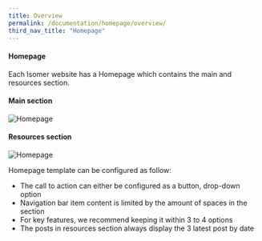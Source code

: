 ```yaml
---
title: Overview
permalink: /documentation/homepage/overview/
third_nav_title: "Homepage"
---
```

#### **Homepage**
Each Isomer website has a Homepage which contains the main and resources section.

#### Main section
![Homepage](/images/resources/homepage.PNG)

#### Resources section
![Homepage](/images/resources/homepage-resources-section.PNG)

Homepage template can be configured as follow:
- The call to action can either be configured as a button, drop-down option
- Navigation bar item content is limited by the amount of spaces in the section
- For key features, we recommend keeping it within 3 to 4 options
- The posts in resources section always display the 3 latest post by date
